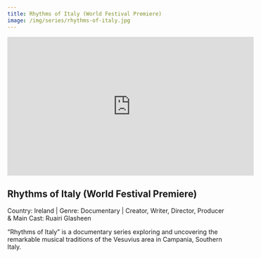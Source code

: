 ```yaml
---
title: Rhythms of Italy (World Festival Premiere)
image: /img/series/rhythms-of-italy.jpg
---
```

<iframe width="560" height="315" src="https://www.youtube.com/watch?v=olTOBkwK-hc" frameborder="0" allow="accelerometer; autoplay; encrypted-media; gyroscope; picture-in-picture" allowfullscreen></iframe>

## Rhythms of Italy (World Festival Premiere)
Country: Ireland | Genre: Documentary | Creator, Writer, Director, Producer & Main Cast: Ruairi Glasheen

“Rhythms of Italy” is a documentary series exploring and uncovering the remarkable musical traditions of the Vesuvius area in Campania, Southern Italy.
